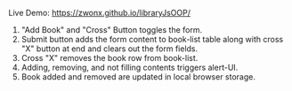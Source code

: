    Live Demo: https://zwonx.github.io/libraryJsOOP/

1. "Add Book" and "Cross" Button toggles the form.
2. Submit button adds the form content to book-list table along with cross "X" button at end and clears out the form fields.
3. Cross "X" removes the book row from book-list.
4. Adding, removing, and not filling contents triggers alert-UI.
5. Book added and removed are updated in local browser storage.
